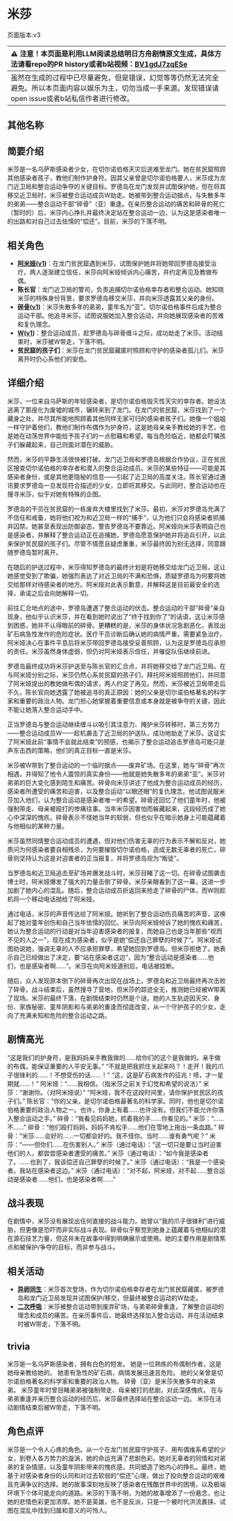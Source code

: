 # 米莎
页面版本:v3
 

| :warning: 注意！本页面是利用LLM阅读总结明日方舟剧情原文生成，具体方法请看repo的PR history或者b站视频：[BV1gdJ7zqESe](https://www.bilibili.com/video/BV1gdJ7zqESe/)         |
|:----------------------------|
| 虽然在生成的过程中已尽量避免，但是错误，幻觉等等仍然无法完全避免。所以本页面内容以娱乐为主，切勿当成一手来源。发现错误请open issue或者b站私信作者进行修改。|



## 其他名称

## 简要介绍
米莎是一名乌萨斯感染者少女，在切尔诺伯格天灾后逃难至龙门。她在贫民窟照顾其他感染者孩子，教他们制作护身符。因其父亲曾是切尔诺伯格要人，米莎成为龙门近卫局和整合运动争夺的关键目标。罗德岛在龙门发现并试图保护她，但在将其移交近卫局时，米莎被整合运动成员W劫走。她被带到整合运动据点，与失散多年的弟弟——整合运动干部“碎骨”（亚）重逢。在亲历整合运动的痛苦和碎骨的死亡（暂时的）后，米莎内心挣扎并最终决定站在整合运动一边，认为这是感染者唯一的出路和对自己过去怯懦的“偿还”。目前，米莎的下落不明。
## 相关角色
-   **[阿米娅](char_002_amiya.md)([v1](../chars/char_002_amiya.md))**：在龙门贫民窟遇到米莎，试图保护她并将她带回罗德岛接受治疗。两人逐渐建立信任，米莎向阿米娅倾诉内心痛苦，并约定再见及教做布偶。
-   **陈长官**：龙门近卫局的警司，负责追捕切尔诺伯格幸存者和整合运动。她知晓米莎的特殊身份背景，要求罗德岛移交米莎，并向米莎透露其父亲的身份。
-   **[碎骨](extended_char_sui_gu.md)([v1](../chars/extended_char_sui_gu.md))**：米莎失散多年的弟弟，童年名为“亚”。切尔诺伯格事件后成为整合运动干部。他追寻米莎，试图说服她加入整合运动，并向她展现感染者的苦难和复仇理念。
-   **[W](char_113_cqbw.md)([v1](../chars/char_113_cqbw.md))**：整合运动成员，趁罗德岛与碎骨缠斗之际，成功劫走了米莎。活动结束时，米莎被W带走，下落不明。
-   **贫民窟的孩子们**：米莎在龙门贫民窟藏匿时照顾和守护的感染者孤儿们。米莎离开时仍心系他们的安危。
## 详细介绍
米莎，一位来自乌萨斯的年轻感染者，是切尔诺伯格毁灭性天灾的幸存者。她设法逃离了那座化为废墟的城市，辗转来到了龙门。在龙门的贫民窟，米莎找到了一个藏身之处，并尽其所能地照顾着其他同样无家可归的感染者孩子们。她像一个姐姐一样守护着他们，教他们制作布偶作为护身符，这是她母亲亲手教给她的手艺，也是她在动荡世界中能给予孩子们的一点慰藉和希望。每当危险临近，她都会叮嘱孩子们躲藏起来，自己则面对潜在的威胁。

然而，米莎的平静生活很快被打破。龙门近卫局和罗德岛根据合作协议，正在贫民区搜查切尔诺伯格的幸存者和潜入的整合运动成员。米莎的某些特征——可能是其感染者身份，或是其他更隐秘的信息——引起了近卫局的高度关注。陈长官通过通讯要求罗德岛一旦发现符合描述的少女，立即将其移交。与此同时，整合运动也在搜寻米莎，似乎对她有特殊的企图。

罗德岛的干员在贫民窟的一栋废弃大楼里找到了米莎。最初，米莎对罗德岛充满了不信任和戒备，她将他们视为和近卫局一样的“捕手”，认为他们只会将感染者抓捕并囚禁。她甚至表现出防御姿态，警告罗德岛不要靠近。阿米娅向米莎表明自己也是感染者，并解释了整合运动正在追捕她，罗德岛愿意保护她并将追兵引开，以此来保护贫民窟的孩子们。尽管不情愿且疑虑重重，米莎最终因为别无选择，同意跟随罗德岛暂时离开。

在随后的护送过程中，米莎得知罗德岛的最终计划是将她移交给龙门近卫局，这让她感觉受到了欺骗，她强烈表达了对近卫局的不满和恐惧，质疑罗德岛为何要将她交给那样对待感染者的地方。阿米娅对此表示歉意，并解释这是目前最安全的选择，承诺之后会向她解释一切。

前往汇合地点的途中，罗德岛遭遇了整合运动的伏击。整合运动的干部“碎骨”亲自现身，他似乎认识米莎，并在看到她时说出了“终于找到你了”的话语，这让米莎感到困惑，她并不认得眼前的碎骨。更糟糕的是，米莎的身体状况急剧恶化，表现出矿石病急性发作的危险症状。医疗干员诊断后确认她的病情严重，需要紧急治疗。阿米娅决心在事件平息后将米莎带回罗德岛接受妥善照顾，认为这是罗德岛应承担的责任。米莎虽然身体虚弱，但仍对阿米娅表示信任，并催促队伍继续前进。

罗德岛最终成功将米莎护送至与陈长官的汇合点，并将她移交给了龙门近卫局。在与阿米娅分别之际，米莎仍然心系贫民窟的孩子们，拜托阿米娅照顾他们，并同意了阿米娅提出的教她做布偶的请求，两人约定了再见。然而，米莎被近卫局带走后不久，陈长官向她透露了她被追寻的真正原因：她的父亲是切尔诺伯格著名的科学家和重要的政治人物。龙门担心她掌握着重要信息或本身就是被争夺的关键，因此不能让她落入整合运动手中。

正当罗德岛与整合运动继续缠斗以吸引其注意力、掩护米莎转移时，第三方势力——整合运动成员W——趁机袭击了近卫局的护送队，成功地劫走了米莎。这证实了阿米娅此前“事情不会就此结束”的预感，也揭示了整合运动追击罗德岛可能只是声东击西的策略，他们的真正目标一直是米莎。

米莎被W带到了整合运动的一个临时据点——废弃矿场。在这里，她与“碎骨”再次相遇，并得知了他令人震惊的真实身份——他就是她失散多年的弟弟“亚”。米莎对弟弟的巨大变化感到陌生和痛苦。碎骨向米莎讲述了他成为整合运动成员的经历，感染者所遭受的痛苦和迫害，以及整合运动“以眼还眼”的复仇理念。他试图说服米莎加入他们，认为整合运动是感染者唯一的希望。碎骨还回忆了他们童年时，他被强制带走、母亲被殴打的惨痛往事。当年米莎因害怕而躲藏起来，这段经历成了她心中深深的愧疚。碎骨表示不怪她当年的软弱，但也似乎在暗示她身上可能蕴藏着与他相似的某种力量。

米莎虽然同情整合运动成员的遭遇，但对他们伤害无辜的行为表示不解和反对，她质问为何感染者要自相残杀，为何要摧毁切尔诺伯格，造成无数无辜者的死亡。碎骨则坚持认为这是对迫害者的正当报复，并将罗德岛视为“叛徒”。

当罗德岛和近卫局追击至矿场并爆发战斗时，米莎目睹了这一切。在碎骨试图袭击博士时，阿米娅爆发了强大的力量击倒了碎骨。米莎亲眼看到了这一幕，这进一步加剧了她内心的混乱。随后，整合运动成员折返回来抢走了碎骨的尸体，而W则趁机将一个移动电话抛给了阿米娅。

通过电话，米莎的声音传达给了阿米娅。她听到了整合运动伤员痛苦的声音，这唤起了她对童年创伤和自己当年怯懦的回忆。米莎向阿米娅倾诉了她的愧疚和痛苦，她认为整合运动的行动是对当年迫害感染者的报复，而她自己也是当年那些“视而不见的人之一”，现在成为感染者，似乎是她“偿还自己罪孽的时候了”。阿米娅试图劝说她，强调无辜的人不应承担罪孽，希望她回到罗德岛。但米莎拒绝了。她表示自己已经做出了决定，要“站在感染者这边”，因为“整合运动是感染者......他们，也是感染者啊......”。米莎在向阿米娅道别后，电话被挂断。

随后，众人发现原本倒下的碎骨再次出现在战场上。罗德岛和近卫局最终再次击败了碎骨。战斗结束后，虽然搜寻了营地，但米莎的踪迹全无，推测她已经被W带离了现场。米莎的最终下落，在剧情结束时仍然是个谜。她的人生轨迹因天灾、身份、家族秘密、童年阴影和与弟弟的重逢而彻底改变，从一个守护孩子的少女，走向了充满未知和危险的整合运动之路。
## 剧情高光
“这是我们的护身符，是我妈妈亲手教我做的......给你们的这个是我做的。亲手做的布偶，能保证重要的人平安无事。”
“不就是把我抓住关起来吗？！走开！我的爪子很锋利的......！不想受伤的话......！”
“这，这是矿石病发作的征兆！啧，才一星期就......！”
阿米娅：“......我相信。（指米莎之前关于幻觉和希望的说法）” 米莎：“谢谢你。（对阿米娅说）”
“阿米娅，我不在这段时间里，请你保护贫民区的孩子们。”
陈长官：“你的父亲，是切尔诺伯格最著名的科学家。同时，他也是切尔诺伯格重要的政治人物之一。也许，你身上有着......也许没有。但我们不能允许你落入整合运动之手。”
碎骨：“我看见妈妈她，抓着我的手......你看见的。” 米莎：“......不......” 碎骨：“他们殴打妈妈，妈妈不肯松手......他们在雪地上拖出一条血路。” 碎骨：“米莎......会好的......一切都会好的。我不怪你。当时......谁有勇气呢？”
米莎：“——但你们......在伤害别人。”
米莎（通过电话）：“这一切只是要让当时迫害他们的人，都尝尝感染者遭受的痛苦。”
米莎（通过电话）：“如今我是感染者了。......也到了，我该偿还自己罪孽的时候了。”
米莎（通过电话）：“我是一个感染者。我站在感染者这边。”
米莎（通过电话）：“对不起，阿米娅，对不起......整合运动是感染者......他们，也是感染者啊......”
## 战斗表现
在剧情中，米莎没有展现出任何直接的战斗能力。她曾以“我的爪子很锋利”进行威胁，但更像是恐吓而非实际战斗表现。碎骨似乎察觉到她身上蕴藏着与他相似的潜在源石技艺力量，但这并未在故事中得到明确展示或使用。她的主要作用是剧情焦点和被保护/争夺的目标，而非参与战斗。
## 相关活动
-   **[异卵同生](../stories/main_2.md)**：米莎首次登场，作为切尔诺伯格幸存者在龙门贫民窟藏匿，被罗德岛和龙门近卫局发现并试图保护/移交，但最终被整合运动的W劫走。
-   **[二次呼吸](../stories/main_3.md)**：米莎被整合运动带到废弃矿场，与弟弟碎骨重逢，了解整合运动的理念和成员的痛苦。在亲历事件后，她最终选择加入整合运动，并在活动结束时被W带走，下落不明。
## trivia
米莎是一名乌萨斯感染者，拥有白色的短发。
她是一位熟练的布偶制作者，这是她母亲教给她的。
她患有急性的矿石病，病情发展迅速且危险。
她的父亲曾是切尔诺伯格著名的科学家和重要的政治人物。
碎骨（亚）是米莎失散多年的亲弟弟。
米莎童年时曾目睹弟弟被强制带走、母亲被打的悲剧，对此深感愧疚。
在与弟弟重逢并亲历整合运动的经历后，米莎最终选择站在整合运动一边。
米莎在活动剧情结束后被W带走，下落不明。
## 角色点评
米莎是一个令人心疼的角色。从一个在龙门贫民窟守护孩子、用布偶维系希望的少女，到卷入各方势力的漩涡，她的命运充满了悲剧色彩。她对无辜者的同情和对弟弟的复杂情感，以及童年阴影带来的愧疚感，共同塑造了她内心的挣扎。最终，她基于对感染者身份的认同和对过去软弱的“偿还”心理，做出了投向整合运动的艰难且充满争议的选择。她的故事深刻地反映了感染者在残酷世界中的困境，以及极端环境下个体可能走向的道路。米莎的下落不明，为她的故事增添了一份悬念，也让她的悲情色彩更加浓厚。她不是英雄，也不是反派，只是一个被时代洪流裹挟、试图在混乱中找到归属和意义的可怜人。